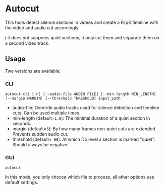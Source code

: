 # Autocut

This tools detect silence sections in videos and create a FcpX timeline with the video and audio cut accordingly.

ℹ It does not suppress quiet sections, it only cut them and separate them on a second video track.

## Usage

Two versions are available:

### CLI

```shell
autocut-cli [-h] [--audio-file AUDIO_FILE] [--min-length MIN_LENGTH] [--margin MARGIN] [--threshold THRESHOLD] input_path
```

- audio-file: Override audio tracks used for silence detection and timeline cuts. Can be used multiple times.
- min-length (default=`1.0`): The minimal duration of a quiet section in seconds. 
- margin (default=`5`): By how many frames non-quiet cuts are extended. Prevents sudden audio cut. 
- threshold (default=`-60`): At which Db level a section is marked "quiet". Should always be negative. 

### GUI

```shell
autocut
```

In this mode, you only choose which file to process, all other options use default settings.

